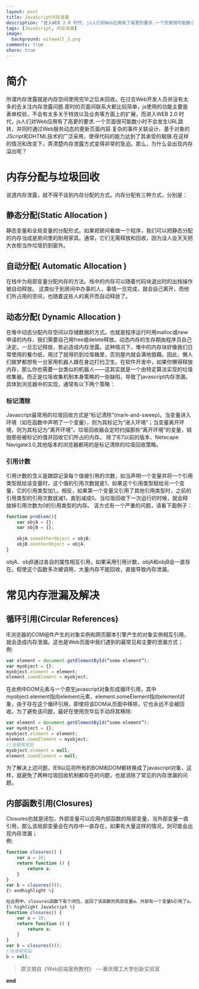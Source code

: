 ```yaml
---
layout: post
title: JavaScript内存泄漏
description: "进入WEB 2.0 时代，js人们对Web应用有了高更的要求.一个页面很可能数小时不会发生URL跳转，并同时通过Web服务动态的更新页面内容.复杂的事件关联设计、基于对象的JScript和DHTML技术的广泛采用，使得代码的能力达到了其承受的极限.在这样的情况和改变下，弄清楚内存泄露方式变得非常的急迫。那么，为什么会出现内存溢出呢？"
tags: [JavaScript, 内存泄漏]
image:
  background: witewall_3.png
comments: true
share: true
---
```

# 简介

所谓内存泄露就是内存空间使用完毕之后未回收。在过去Web开发人员并没有太多的去关注内存泄露问题.那时的页面间联系大都比较简单，js使用的功能主要是表单校验，不会有太多关于特效以及业务等方面上的扩展，而进入WEB 2.0 时代，js人们对Web应用有了高更的要求.一个页面很可能数小时不会发生URL跳转，并同时通过Web服务动态的更新页面内容.复杂的事件关联设计、基于对象的JScript和DHTML技术的广泛采用，使得代码的能力达到了其承受的极限.在这样的情况和改变下，弄清楚内存泄露方式变得非常的急迫。那么，为什么会出现内存溢出呢？

<!--more-->
							
# 内存分配与垃圾回收

说道内存泄露，就不得不谈到内存分配的方式。内存分配有三种方式，分别是：

## 静态分配(Static Allocation )

静态变量和全局变量的分配形式。如果把房间看做一个程序，我们可以把静态分配的内存当成是房间里的耐用家具。通常，它们无需释放和回收，因为没人会天天把大衣柜当作垃圾扔到窗外。

## 自动分配( Automatic Allocation )

在栈中为局部变量分配内存的方法。栈中的内存可以随着代码块退出时的出栈操作被自动释放。
这类似于到房间中办事的人，事情一旦完成，就会自己离开，而他们所占用的空间，也随着这些人的离开而自动释放了。

## 动态分配( Dynamic Allocation )

在堆中动态分配内存空间以存储数据的方式。也就是程序运行时用malloc或new申请的内存，我们需要自己用free或delete释放。动态内存的生存期由程序员自己决定。一旦忘记释放，势必造成内存泄露。这种情况下，堆中的内存块好像我们日常使用的餐巾纸，用过了就得扔到垃圾箱里，否则屋内就会满地狼藉。因此，懒人们做梦都想有一台家用机器人跟在身边打扫卫生。在软件开发中，如果你懒得释放内存，那么你也需要一台类似的机器人——这其实就是一个由特定算法实现的垃圾收集器。而正是垃圾收集机制本身策略的一些缺陷，导致了javascript内存泄漏。具体到浏览器中的实现，通常有以下两个策略：

### 标记清除

Javascript最常用的垃圾回收方式是“标记清除”(mark-and-sweep)。当变量进入环境（如在函数中声明了一个变量），则为其标记为“进入环境”；当变量离开环境，则为其标记为“离开环境”。垃圾回收器会定时扫描那些“离开环境”的变量，销毁那些被标记的值并回收它们所占的内存。
除了IE7以前的版本、Netscape Navigate3.0,其他版本的浏览器都用的是标记清除的垃圾回收策略。

### 引用计数

引用计数的含义是跟踪记录每个值被引用的次数，如当声明一个变量并将一个引用类型赋给该变量时，这个值的引用次数就是1，如果这个引用类型赋给另一个变量，它的引用类型加1,。相反，如果第一个变量又引用了其他引用类型时，之前的引用类型的引用次数就减1，直到减成0。当垃圾回收下一次运行的时候，就会释放掉引用次数为0的引用类型的内存。
该方式有一个严重的问题，请看下面例子：

```js
function problem(){
	var objA = {};
	var objB = {}; 
	
	objA.someOtherObject = objB;
	objB.anotherObject = objA;
}
```

objA、objB通过各自的属性相互引用，如果采用引用计数，objA和objB会一直存在。假使这个函数多次被调用，大量内存不能回收，直接导致内存泄漏。

# 常见内存泄漏及解决

## 循环引用(Circular References)

IE浏览器的COM组件产生的对象实例和网页脚本引擎产生的对象实例相互引用，就会造成内存泄漏。这也是Web页面中我们遇到的最常见和主要的泄漏方式；
<br />例:

```js
var element = document.getElementById(“some-element”);
var myobject = {}; 
myobject.element = element;
element.someElement = myobject;
```

在此例中DOM元素与一个原生javascript对象形成循环引用，其中myobject.element指向element元素，element.someElement指向element对象，由于存在这个循环引用，即使将该DOM从页面中移除，它也永远不会被回收。为了避免该问题，最好在使用完毕后手动将其移除:

```js
var element = document.getElementById(“some-element”);
var myobject = {}; 
myobject.element = element;
element.someElement = myobject;
//当使用完后
myobject.element = null;
element.someElement = null;
```

为了解决上述问题，IE9以后将所有的BOM和DOM都转换成了javascript对象，这样，就避免了两种垃圾回收机制都存在的问题，也就消除了常见的内存泄漏的问题。

## 内部函数引用(Closures)

Closures也就是闭包，外部变量可以应用内部函数的局部变量，当外部变量一直引用，那么该局部变量会在内存中一直存在，如果有大量这样的情况，则可能会出现内存泄漏；
<br />例:

```js
function closures() {
	var a = 10;
	return function () {
		return a;
	}
}
var b = closures()();
{% endhighlight %}

在此例中，closures函数下有个闭包，返回了该函数的局部变量a，外部有一个变量b引用了a，则如果b不释放a，a会一直存在于内存中，解决方法就是在在b使用完后，主动的释放b：
{% highlight JavaScript %}
function closures() {
	var a = 10;
	return function () {
		return a;
	}
}
var b = closures()();
//b使用完后
b = null;
```

>原文摘自《Web前端案例教材》 ---重庆理工大学创新实验室

<strong>end</strong>